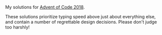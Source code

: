 My solutions for [Advent of Code 2018](https://adventofcode.com/2018).

These solutions prioritize typing speed above just about everything else, and
contain a number of regrettable design decisions. Please don't judge too
harshly!
